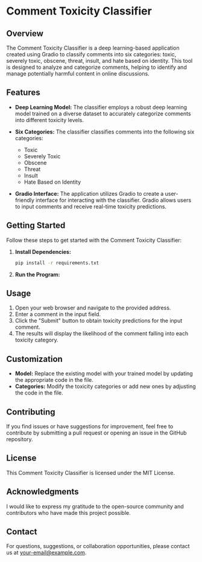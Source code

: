 # Comment Toxicity Classifier

## Overview

The Comment Toxicity Classifier is a deep learning-based application created using Gradio to classify comments into six categories: toxic, severely toxic, obscene, threat, insult, and hate based on identity. This tool is designed to analyze and categorize comments, helping to identify and manage potentially harmful content in online discussions.

## Features

- **Deep Learning Model:** The classifier employs a robust deep learning model trained on a diverse dataset to accurately categorize comments into different toxicity levels.

- **Six Categories:** The classifier classifies comments into the following six categories:
  - Toxic
  - Severely Toxic
  - Obscene
  - Threat
  - Insult
  - Hate Based on Identity

- **Gradio Interface:** The application utilizes Gradio to create a user-friendly interface for interacting with the classifier. Gradio allows users to input comments and receive real-time toxicity predictions.

## Getting Started

Follow these steps to get started with the Comment Toxicity Classifier:

1. **Install Dependencies:**
   ```bash
   pip install -r requirements.txt

2. **Run the Program:**

## Usage

1. Open your web browser and navigate to the provided address.
2. Enter a comment in the input field.
3. Click the "Submit" button to obtain toxicity predictions for the input comment.
4. The results will display the likelihood of the comment falling into each toxicity category.

## Customization

* **Model:** Replace the existing model with your trained model by updating the appropriate code in the file.
* **Categories:** Modify the toxicity categories or add new ones by adjusting the code in the file.

## Contributing

If you find issues or have suggestions for improvement, feel free to contribute by submitting a pull request or opening an issue in the GitHub repository.

## License

This Comment Toxicity Classifier is licensed under the MIT License.

## Acknowledgments

I would like to express my gratitude to the open-source community and contributors who have made this project possible.

## Contact

For questions, suggestions, or collaboration opportunities, please contact us at your-email@example.com.


